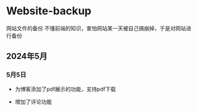 # Website-backup



网站文件的备份 不懂前端的知识，害怕网站某一天被自己搞崩掉，于是对网站进行备份

## 2024年5月

### 5月5日

- 为博客添加了pdf展示的功能，支持pdf下载

- 增加了评论功能